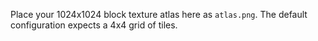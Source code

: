 Place your 1024x1024 block texture atlas here as `atlas.png`. The default configuration expects a 4x4 grid of tiles.
